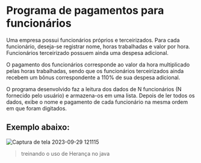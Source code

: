 # Programa de pagamentos para funcionários
Uma empresa possui funcionários próprios e terceirizados.
Para cada funcionário, deseja-se registrar nome, horas
trabalhadas e valor por hora. Funcionários terceirizado
possuem ainda uma despesa adicional.

O pagamento dos funcionários corresponde ao valor da hora
multiplicado pelas horas trabalhadas, sendo que os
funcionários terceirizados ainda recebem um bônus
correspondente a 110% de sua despesa adicional.

O programa desenvolvido faz a leitura dos dados de N funcionários (N
fornecido pelo usuário) e armazena-os em uma lista. Depois
de ler todos os dados, exibe o nome e pagamento de cada
funcionário na mesma ordem em que foram digitados.

## Exemplo abaixo:
![Captura de tela 2023-09-29 121115](https://github.com/andreyferraz/empresa-funcionarios/assets/60530398/4ac1755c-a65e-434d-84aa-ee7d2c55c71b)

> treinando o uso de Herança no java


